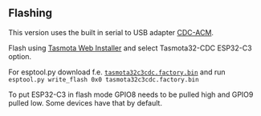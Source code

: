 ## Flashing 

This version uses the built in serial to USB adapter [CDC-ACM](https://docs.espressif.com/projects/esp-idf/en/v4.4/esp32s2/api-reference/peripherals/usb_device.html#usb-device-driver). 

Flash using [Tasmota Web Installer](https://tasmota.github.io/install/) and select Tasmota32-CDC ESP32-C3 option.

For esptool.py download f.e. [`tasmota32c3cdc.factory.bin`](http://ota.tasmota.com/tasmota32/release/tasmota32c3cdc.factory.bin) and run `esptool.py write_flash 0x0 tasmota32c3cdc.factory.bin`

To put ESP32-C3 in flash mode GPIO8 needs to be pulled high and GPIO9 pulled low. Some devices have that by default.
